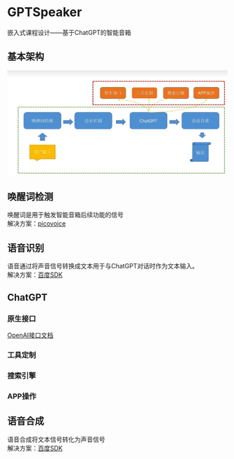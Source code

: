 # GPTSpeaker
嵌入式课程设计——基于ChatGPT的智能音箱



## 基本架构
![基本架构](./pic/%E9%A1%B9%E7%9B%AE%E6%A1%86%E6%9E%B6.png)


## 唤醒词检测
唤醒词是用于触发智能音箱后续功能的信号  
解决方案：[picovoice]( https://picovoice.ai/)

## 语音识别
语音通过将声音信号转换成文本用于与ChatGPT对话时作为文本输入。  
解决方案：[百度SDK](https://login.bce.baidu.com/)

## ChatGPT
### 原生接口
[OpenAI接口文档](https://platform.openai.com/docs/api-reference)
### 工具定制

### 搜索引擎

### APP操作

## 语音合成
语音合成将文本信号转化为声音信号  
解决方案：[百度SDK](https://login.bce.baidu.com/)
